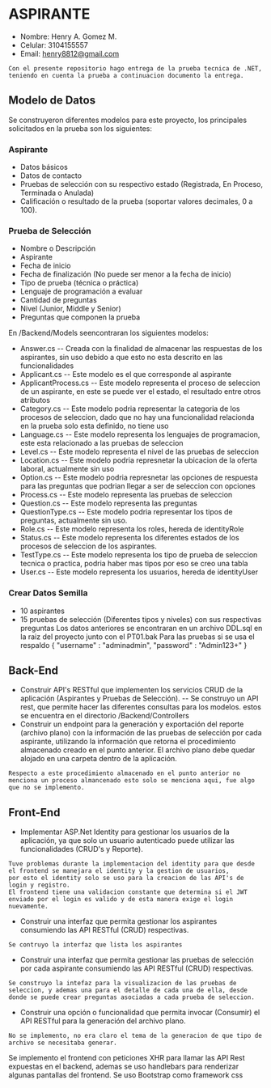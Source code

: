 
# ASPIRANTE
- Nombre:   Henry A. Gomez M.
- Celular:  3104155557
- Email:    henry8812@gmail.com 

```
Con el presente repositorio hago entrega de la prueba tecnica de .NET, teniendo en cuenta la prueba a continuacion documento la entrega.
```

## Modelo de Datos

Se construyeron diferentes modelos para este proyecto, los principales solicitados en la prueba son los siguientes:

### Aspirante
- Datos básicos
- Datos de contacto
- Pruebas de selección con su respectivo estado (Registrada, En Proceso, Terminada o Anulada)
- Calificación o resultado de la prueba (soportar valores decimales, 0 a 100).

### Prueba de Selección
- Nombre o Descripción
- Aspirante
- Fecha de inicio
- Fecha de finalización (No puede ser menor a la fecha de inicio)
- Tipo de prueba (técnica o práctica)
- Lenguaje de programación a evaluar
- Cantidad de preguntas
- Nivel (Junior, Middle y Senior)
- Preguntas que componen la prueba

En /Backend/Models seencontraran los siguientes modelos:
- Answer.cs               --  Creada con la finalidad de almacenar las respuestas de los aspirantes, sin uso debido a que esto no esta descrito en las funcionalidades
- Applicant.cs            --  Este modelo es el que corresponde al aspirante
- ApplicantProcess.cs     --  Este modelo representa el proceso de seleccion de un aspirante, en este se puede ver el estado, el resultado entre otros atributos 
- Category.cs             --  Este modelo podria representar la categoria de los procesos de seleccion, dado que no hay una funcionalidad relacionda en la prueba solo esta definido, no tiene uso
- Language.cs             --  Este modelo representa los lenguajes de programacion, este esta relacionado a las pruebas de seleccion
- Level.cs                --  Este modelo representa el nivel de las pruebas de seleccion 
- Location.cs             --  Este modelo podria represnetar la ubicacion de la oferta laboral, actualmente sin uso
- Option.cs               --  Este modelo podria represnetar las opciones de respuesta para las preguntas que podrian llegar a ser de seleccion con opciones
- Process.cs              --  Este modelo representa las pruebas de seleccion
- Question.cs             --  Este modelo representa las preguntas
- QuestionType.cs         --  Este modelo podria representar los tipos de preguntas, actualmente sin uso.
- Role.cs                 --  Este modelo representa los roles, hereda de identityRole
- Status.cs               --  Este modelo representa los diferentes estados de los procesos de seleccion de los aspirantes.
- TestType.cs             --  Este modelo representa los tipo de prueba de seleccion tecnica o practica, podria haber mas tipos por eso se creo una tabla
- User.cs                 --  Este modelo representa los usuarios, hereda de identityUser

### Crear Datos Semilla
- 10 aspirantes 
- 15 pruebas de selección (Diferentes tipos y niveles) con sus respectivas preguntas
Los datos anteriores se encontraran en un archivo DDL.sql en la raiz del proyecto junto con el PT01.bak
Para las pruebas si se usa el respaldo
{
    "username" : "adminadmin",
    "password" : "Admin123+"
}


## Back-End
- Construir API's RESTful que implementen los servicios CRUD de la aplicación (Aspirantes y Pruebas de Selección).
-- Se construyo un API rest, que permite hacer las diferentes consultas para los modelos. estos se encuentra en el directorio /Backend/Controllers
- Construir un endpoint para la generación y exportación del reporte (archivo plano) con la información de las pruebas de selección por cada aspirante, utilizando la información que retorna el procedimiento almacenado creado en el punto anterior. El archivo plano debe quedar alojado en una carpeta dentro de la aplicación.
```
Respecto a este procedimiento almacenado en el punto anterior no menciona un proceso almancenado esto solo se menciona aqui, fue algo que no se implemento.
```


## Front-End
- Implementar ASP.Net Identity para gestionar los usuarios de la aplicación, ya que solo un usuario autenticado puede utilizar las funcionalidades (CRUD's y Reporte).
```
Tuve problemas durante la implementacion del identity para que desde el frontend se manejara el identity y la gestion de usuarios,
por esto el identity solo se uso para la creacion de las API's de login y registro.
El frontend tiene una validacion constante que determina si el JWT enviado por el login es valido y de esta manera exige el login nuevamente.
```

- Construir una interfaz que permita gestionar los aspirantes consumiendo las API RESTful (CRUD) respectivas.
```
Se contruyo la interfaz que lista los aspirantes
```

- Construir una interfaz que permita gestionar las pruebas de selección por cada aspirante consumiendo las API RESTful (CRUD) respectivas.
```
Se construyo la intefaz para la visualizacion de las pruebas de seleccion, y ademas una para el detalle de cada una de ella, desde donde se puede crear preguntas asociadas a cada prueba de seleccion.
```

- Construir una opción o funcionalidad que permita invocar (Consumir) el API RESTful para la generación del archivo plano.
```
No se implemento, no era claro el tema de la generacion de que tipo de archivo se necesitaba generar.
```

Se implemento el frontend con peticiones XHR para llamar las API Rest expuestas en el backend, ademas se uso handlebars para renderizar algunas pantallas del frontend.
Se uso Bootstrap como framework css 